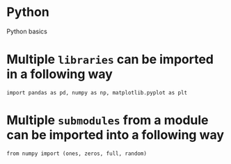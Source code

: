 # Python
Python basics 

# Multiple `libraries` can be imported in a following way 
```
import pandas as pd, numpy as np, matplotlib.pyplot as plt
```

# Multiple `submodules` from a module can be imported into a following way
```
from numpy import (ones, zeros, full, random)
```

